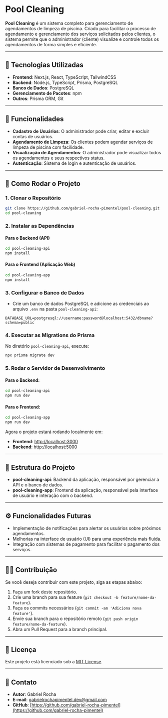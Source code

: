 # Pool Cleaning

**Pool Cleaning** é um sistema completo para gerenciamento de agendamentos de limpeza de piscina. Criado para facilitar o processo de agendamento e gerenciamento dos serviços solicitados pelos clientes, o sistema permite que o administrador (cliente) visualize e controle todos os agendamentos de forma simples e eficiente.

---

## 📌 Tecnologias Utilizadas

- **Frontend**: Next.js, React, TypeScript, TailwindCSS
- **Backend**: Node.js, TypeScript, Prisma, PostgreSQL
- **Banco de Dados**: PostgreSQL
- **Gerenciamento de Pacotes**: npm
- **Outros**: Prisma ORM, Git

---

## 🔧 Funcionalidades

- **Cadastro de Usuários**: O administrador pode criar, editar e excluir contas de usuários.
- **Agendamento de Limpeza**: Os clientes podem agendar serviços de limpeza de piscina com facilidade.
- **Visualização de Agendamentos**: O administrador pode visualizar todos os agendamentos e seus respectivos status.
- **Autenticação**: Sistema de login e autenticação de usuários.

---

## 🚀 Como Rodar o Projeto

### 1. Clonar o Repositório

```bash
git clone https://github.com/gabriel-rocha-pimentel/pool-cleaning.git
cd pool-cleaning
```

### 2. Instalar as Dependências

#### Para o Backend (API)

```bash
cd pool-cleaning-api
npm install
```

#### Para o Frontend (Aplicação Web)

```bash
cd pool-cleaning-app
npm install
```

### 3. Configurar o Banco de Dados

- Crie um banco de dados PostgreSQL e adicione as credenciais ao arquivo `.env` na pasta `pool-cleaning-api`:

```plaintext
DATABASE_URL=postgresql://username:password@localhost:5432/dbname?schema=public
```

### 4. Executar as Migrations do Prisma

No diretório `pool-cleaning-api`, execute:

```bash
npx prisma migrate dev
```

### 5. Rodar o Servidor de Desenvolvimento

#### Para o Backend:

```bash
cd pool-cleaning-api
npm run dev
```

#### Para o Frontend:

```bash
cd pool-cleaning-app
npm run dev
```

Agora o projeto estará rodando localmente em:

- **Frontend**: [http://localhost:3000](http://localhost:3000)
- **Backend**: [http://localhost:5000](http://localhost:5000)

---

## 📁 Estrutura do Projeto

- **pool-cleaning-api**: Backend da aplicação, responsável por gerenciar a API e o banco de dados.
- **pool-cleaning-app**: Frontend da aplicação, responsável pela interface de usuário e interação com o backend.

---

## ⚙️ Funcionalidades Futuras

- Implementação de notificações para alertar os usuários sobre próximos agendamentos.
- Melhorias na interface de usuário (UI) para uma experiência mais fluida.
- Integração com sistemas de pagamento para facilitar o pagamento dos serviços.

---

## 👨‍💻 Contribuição

Se você deseja contribuir com este projeto, siga as etapas abaixo:

1. Faça um fork deste repositório.
2. Crie uma branch para sua feature (`git checkout -b feature/nome-da-feature`).
3. Faça os commits necessários (`git commit -am 'Adiciona nova feature'`).
4. Envie sua branch para o repositório remoto (`git push origin feature/nome-da-feature`).
5. Abra um Pull Request para a branch principal.

---

## 📝 Licença

Este projeto está licenciado sob a [MIT License](LICENSE).

---

## 💬 Contato

- **Autor**: Gabriel Rocha
- **E-mail**: gabrielrochapimentel.dev@gmail.com
- **GitHub**: [https://github.com/gabriel-rocha-pimentel](https://github.com/gabriel-rocha-pimentel)